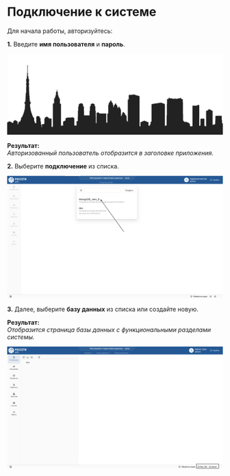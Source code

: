 # Подключение к системе

Для начала работы, авторизуйтесь:  

**1.** Введите **имя пользователя** и **пароль**.
    
![Страница авторизации](../images/Vhod_v_systemy/Tokyo-PNG-Clipart.png)
    
**Результат:**  
_Авторизованный пользователь отобразится в заголовке приложения._  

**2.** Выберите **подключение** из списка.
    
![Выбор подключения](../images/Vhod_v_systemy/Choose_connection.png)  

**3.** Далее, выберите **базу данных** из списка или создайте новую.  

**Результат:**  
_Отобразится страница базы данных с функциональными разделами системы._

![Страница БД](../images/Vhod_v_systemy/DB_page.png)





